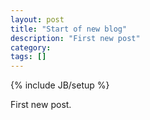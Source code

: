 ```yaml
---
layout: post
title: "Start of new blog"
description: "First new post"
category: 
tags: []
---
```

{% include JB/setup %}

First new post.
